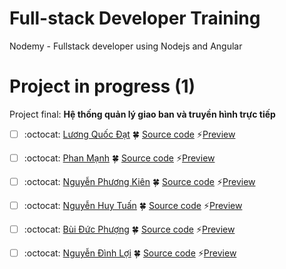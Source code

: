 # Full-stack Developer Training

Nodemy - Fullstack developer using Nodejs and Angular

# Project in progress (1)

Project final: **Hệ thống quản lý giao ban và truyền hình trực tiếp**

* [ ] :octocat: [Lương Quốc Đạt](https://github.com/dat212) 🍀 [Source code](https://github.com/dat212/giaoban) ⚡️[Preview](https://dat212.github.io/giaoban/)
* [ ] :octocat: [Phan Mạnh](https://github.com/DucManhPhan) 🍀 [Source code](https://github.com/DucManhPhan/giaoban) ⚡️[Preview](https://DucManhPhan.github.io/giaoban/)
* [ ] :octocat: [Nguyễn Phương Kiên](https://github.com/kiennpdevelop) 🍀 [Source code](https://github.com/kiennpdevelop/giaoban) ⚡️[Preview](https://kiennpdevelop.github.io/giaoban/)
* [ ] :octocat: [Nguyễn Huy Tuấn](https://github.com/ISKenLer) 🍀 [Source code](https://github.com/ISKenLer/giaoban) ⚡️[Preview](https://ISKenLer.github.io/giaoban/)
* [ ] :octocat: [Bùi Đức Phượng](https://github.com/phuongducbui) 🍀 [Source code](https://github.com/phuongducbui/giaoban) ⚡️[Preview](https://phuongducbui.github.io/giaoban/)
* [ ] :octocat: [Nguyễn Đình Lợi](https://github.com/chuanvn) 🍀 [Source code](https://github.com/chuanvn/giaoban) ⚡️[Preview](https://chuanvn.github.io/giaoban/)

